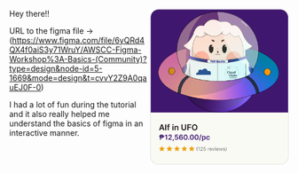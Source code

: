 Hey there!!
<img align="right" width="250px" src="../../assets/Local_Assets/Alf-in-UFO.png">

URL to the figma file -> (https://www.figma.com/file/6yQRd4QX4f0aiS3y71WruY/AWSCC-Figma-Workshop%3A-Basics-(Community)?type=design&node-id=5-1669&mode=design&t=cvvY2Z9A0qauEJ0F-0)

I had a lot of fun during the tutorial and it also really helped me understand the basics of figma in an interactive manner.
 
